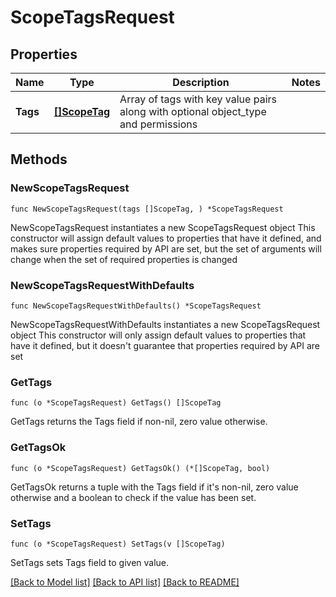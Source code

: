 # ScopeTagsRequest

## Properties

Name | Type | Description | Notes
------------ | ------------- | ------------- | -------------
**Tags** | [**[]ScopeTag**](ScopeTag.md) | Array of tags with key value pairs along with optional object_type and permissions | 

## Methods

### NewScopeTagsRequest

`func NewScopeTagsRequest(tags []ScopeTag, ) *ScopeTagsRequest`

NewScopeTagsRequest instantiates a new ScopeTagsRequest object
This constructor will assign default values to properties that have it defined,
and makes sure properties required by API are set, but the set of arguments
will change when the set of required properties is changed

### NewScopeTagsRequestWithDefaults

`func NewScopeTagsRequestWithDefaults() *ScopeTagsRequest`

NewScopeTagsRequestWithDefaults instantiates a new ScopeTagsRequest object
This constructor will only assign default values to properties that have it defined,
but it doesn't guarantee that properties required by API are set

### GetTags

`func (o *ScopeTagsRequest) GetTags() []ScopeTag`

GetTags returns the Tags field if non-nil, zero value otherwise.

### GetTagsOk

`func (o *ScopeTagsRequest) GetTagsOk() (*[]ScopeTag, bool)`

GetTagsOk returns a tuple with the Tags field if it's non-nil, zero value otherwise
and a boolean to check if the value has been set.

### SetTags

`func (o *ScopeTagsRequest) SetTags(v []ScopeTag)`

SetTags sets Tags field to given value.



[[Back to Model list]](../README.md#documentation-for-models) [[Back to API list]](../README.md#documentation-for-api-endpoints) [[Back to README]](../README.md)


